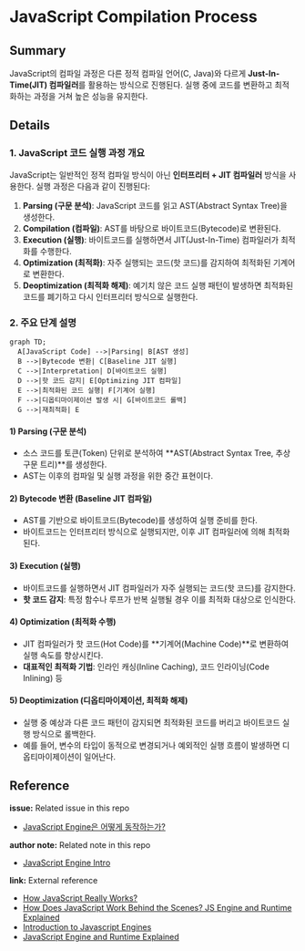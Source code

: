 # JavaScript Compilation Process

## Summary
JavaScript의 컴파일 과정은 다른 정적 컴파일 언어(C, Java)와 다르게 **Just-In-Time(JIT) 컴파일러**를 활용하는 방식으로 진행된다. 실행 중에 코드를 변환하고 최적화하는 과정을 거쳐 높은 성능을 유지한다.

## Details

### 1. JavaScript 코드 실행 과정 개요
JavaScript는 일반적인 정적 컴파일 방식이 아닌 **인터프리터 + JIT 컴파일러** 방식을 사용한다. 실행 과정은 다음과 같이 진행된다:
1. **Parsing (구문 분석)**: JavaScript 코드를 읽고 AST(Abstract Syntax Tree)을 생성한다.
2. **Compilation (컴파일)**: AST를 바탕으로 바이트코드(Bytecode)로 변환된다.
3. **Execution (실행)**: 바이트코드를 실행하면서 JIT(Just-In-Time) 컴파일러가 최적화를 수행한다.
4. **Optimization (최적화)**: 자주 실행되는 코드(핫 코드)를 감지하여 최적화된 기계어로 변환한다.
5. **Deoptimization (최적화 해제)**: 예기치 않은 코드 실행 패턴이 발생하면 최적화된 코드를 폐기하고 다시 인터프리터 방식으로 실행한다.

### 2. 주요 단계 설명

```mermaid
graph TD;
  A[JavaScript Code] -->|Parsing| B[AST 생성]
  B -->|Bytecode 변환| C[Baseline JIT 실행]
  C -->|Interpretation| D[바이트코드 실행]
  D -->|핫 코드 감지| E[Optimizing JIT 컴파일]
  E -->|최적화된 코드 실행| F[기계어 실행]
  F -->|디옵티마이제이션 발생 시| G[바이트코드 롤백]
  G -->|재최적화| E
```

#### **1) Parsing (구문 분석)**
- 소스 코드를 토큰(Token) 단위로 분석하여 **AST(Abstract Syntax Tree, 추상 구문 트리)**를 생성한다.
- AST는 이후의 컴파일 및 실행 과정을 위한 중간 표현이다.

#### **2) Bytecode 변환 (Baseline JIT 컴파일)**
- AST를 기반으로 바이트코드(Bytecode)를 생성하여 실행 준비를 한다.
- 바이트코드는 인터프리터 방식으로 실행되지만, 이후 JIT 컴파일러에 의해 최적화된다.

#### **3) Execution (실행)**
- 바이트코드를 실행하면서 JIT 컴파일러가 자주 실행되는 코드(핫 코드)를 감지한다.
- **핫 코드 감지**: 특정 함수나 루프가 반복 실행될 경우 이를 최적화 대상으로 인식한다.

#### **4) Optimization (최적화 수행)**
- JIT 컴파일러가 핫 코드(Hot Code)를 **기계어(Machine Code)**로 변환하여 실행 속도를 향상시킨다.
- **대표적인 최적화 기법**: 인라인 캐싱(Inline Caching), 코드 인라이닝(Code Inlining) 등

#### **5) Deoptimization (디옵티마이제이션, 최적화 해제)**
- 실행 중 예상과 다른 코드 패턴이 감지되면 최적화된 코드를 버리고 바이트코드 실행 방식으로 롤백한다.
- 예를 들어, 변수의 타입이 동적으로 변경되거나 예외적인 실행 흐름이 발생하면 디옵티마이제이션이 일어난다.

## Reference

**issue:** Related issue in this repo
- [JavaScript Engine은 어떻게 동작하는가?](https://github.com/luke0408/TIL/issues/1)

**author note:** Related note in this repo
- [JavaScript Engine Intro](./Introduction_to_JavaScript_Engine.md)

**link:** External reference
- [How JavaScript Really Works?](https://dev.to/laxminarayana31/how-javascript-really-works-1p6i)
- [How Does JavaScript Work Behind the Scenes? JS Engine and Runtime Explained](https://www.freecodecamp.org/news/how-javascript-works-behind-the-scenes/)
- [Introduction to Javascript Engines](https://www.geeksforgeeks.org/introduction-to-javascript-engines/)
- [JavaScript Engine and Runtime Explained](https://www.freecodecamp.org/news/javascript-engine-and-runtime-explained/)

